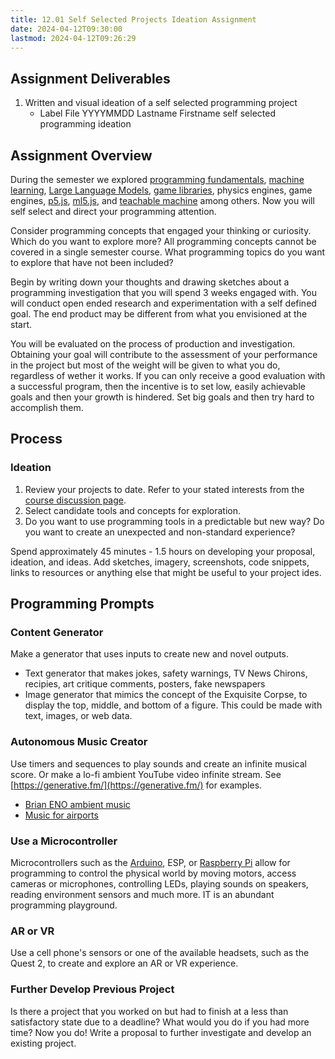 ```yaml
---
title: 12.01 Self Selected Projects Ideation Assignment
date: 2024-04-12T09:30:00
lastmod: 2024-04-12T09:26:29
---
```


## Assignment Deliverables

1. Written and visual ideation of a self selected programming project
   - Label File YYYYMMDD Lastname Firstname self selected programming ideation

## Assignment Overview

During the semester we explored [programming fundamentals](../02-fundamental-programming-concepts/02-00-introduction.md), [machine learning](../05-machine-learning-training-models/05-00-introduction.md), [Large Language Models](../06-making-a-program/06-03-ai-code-generators.md), [game libraries](../09-fun-and-games/09-01-game-libraries-and-engines.md), physics engines, game engines, [p5.js](../01-introduction/01-04-p5js-introduction.md), [ml5.js](../04-pixels-and-input/04-04-ml5-js.md), and [teachable machine](../05-machine-learning-training-models/05-03-image-classification.md) among others. Now you will self select and direct your programming attention.

Consider programming concepts that engaged your thinking or curiosity. Which do you want to explore more? All programming concepts cannot be covered in a single semester course. What programming topics do you want to explore that have not been included?

Begin by writing down your thoughts and drawing sketches about a programming investigation that you will spend 3 weeks engaged with. You will conduct open ended research and experimentation with a self defined goal. The end product may be different from what you envisioned at the start.

You will be evaluated on the process of production and investigation. Obtaining your goal will contribute to the assessment of your performance in the project but most of the weight will be given to what you do, regardless of wether it works. If you can only receive a good evaluation with a successful program, then the incentive is to set low, easily achievable goals and then your growth is hindered. Set big goals and then try hard to accomplish them.

## Process

### Ideation

1. Review your projects to date. Refer to your stated interests from the [course discussion page](https://cia.instructure.com/courses/1059/discussion_topics/3347).
2. Select candidate tools and concepts for exploration.
3. Do you want to use programming tools in a predictable but new way? Do you want to create an unexpected and non-standard experience?

Spend approximately 45 minutes - 1.5 hours on developing your proposal, ideation, and ideas. Add sketches, imagery, screenshots, code snippets, links to resources or anything else that might be useful to your project ides.

## Programming Prompts

### Content Generator

Make a generator that uses inputs to create new and novel outputs.

- Text generator that makes jokes, safety warnings, TV News Chirons, recipies, art critique comments, posters, fake newspapers
- Image generator that mimics the concept of the Exquisite Corpse, to display the top, middle, and bottom of a figure. This could be made with text, images, or web data.

### Autonomous Music Creator

Use timers and sequences to play sounds and create an infinite musical score. Or make a lo-fi ambient YouTube video infinite stream. See [https://generative.fm/](https://generative.fm/) for examples.

- [Brian ENO ambient music](https://youtu.be/RqHKX4BDJ1Q)
- [Music for airports](https://youtu.be/vNwYtllyt3Q)

### Use a Microcontroller

Microcontrollers such as the [Arduino](../../../../arduino/arduino-introduction.md), ESP, or [Raspberry Pi](../../../../raspberry-pi/raspberry-pi.md) allow for programming to control the physical world by moving motors, access cameras or microphones, controlling LEDs, playing sounds on speakers, reading environment sensors and much more. IT is an abundant programming playground.

### AR or VR

Use a cell phone's sensors or one of the available headsets, such as the Quest 2, to create and explore an AR or VR experience.

### Further Develop Previous Project

Is there a project that you worked on but had to finish at a less than satisfactory state due to a deadline? What would you do if you had more time? Now you do! Write a proposal to further investigate and develop an existing project.

